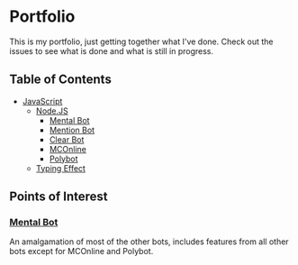 # Portfolio

This is my portfolio, just getting together what I've done. Check out the issues to see what is done and what is still in progress.

## Table of Contents

- [JavaScript](./Javascript/)
  - [Node.JS](./Javascript/Node.JS/)
    - [Mental Bot](./Javascript/Node.JS/Mental%20Bot.md)
    - [Mention Bot](./Javascript/Node.JS/Mention%20Bot.md)
    - [Clear Bot](./Javascript/Node.JS/Clear%20Bot.md)
    - [MCOnline](./Javascript/Node.JS/MCOnline.md)
    - [Polybot](./Javascript/Node.JS/Polybot.md)
  - [Typing Effect](./Javascript/Typing%20Effect.md)

## Points of Interest

### [Mental Bot](./Javascript/Node.JS/Mental%20Bot.md)

An amalgamation of most of the other bots, includes features from all other bots except for MCOnline and Polybot.